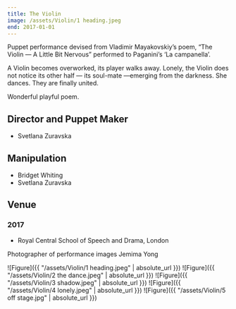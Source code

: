 ```yaml
---
title: The Violin
image: /assets/Violin/1 heading.jpeg
end: 2017-01-01
---
```


Puppet performance devised from Vladimir Mayakovskiy’s poem, “The Violin — A Little Bit Nervous” performed to Paganini’s ‘La campanella’.

A Violin becomes overworked, its player walks away. Lonely, the Violin does not notice its other half — its soul-mate —emerging from the darkness. She dances. They are finally united.

Wonderful playful poem.

## Director and Puppet Maker

- Svetlana Zuravska

## Manipulation

- Bridget Whiting
- Svetlana Zuravska

## Venue

### 2017

- Royal Central School of Speech and Drama, London

Photographer of performance images Jemima Yong

![Figure]({{ "/assets/Violin/1 heading.jpeg" | absolute_url }})
![Figure]({{ "/assets/Violin/2 the dance.jpeg" | absolute_url }})
![Figure]({{ "/assets/Violin/3 shadow.jpeg" | absolute_url }})
![Figure]({{ "/assets/Violin/4 lonely.jpeg" | absolute_url }})
![Figure]({{ "/assets/Violin/5 off stage.jpg" | absolute_url }})

<!-- ![Figure]({{ "/assets/Violin/6 face to face 1.jpg" | absolute_url }})
![Figure]({{ "/assets/Violin/7 face to face 2.jpeg" | absolute_url }}) -->
